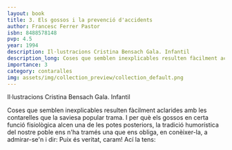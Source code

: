```yaml
---
layout: book
title: 3. Els gossos i la prevenció d'accidents
author: Francesc Ferrer Pastor
isbn: 8488578148
pvp: 4.5
year: 1994
description: Il·lustracions Cristina Bensach Gala. Infantil
description_long: Coses que semblen inexplicables resulten fàcilment aclarides amb les contarelles que la saviesa popular trama. I per què els gossos en certa funció fisiològica alcen una de les potes posteriors, la tradició humorística del nostre poble ens n'ha tramés una que ens obliga, en conèixer-la, a admirar-se'n i dir "Puix és veritat, caram!". Ací la tens
importance: 3
category: contaralles
img: assets/img/collection_preview/collection_default.png
---
```


Il·lustracions Cristina Bensach Gala. Infantil

Coses que semblen inexplicables resulten fàcilment aclarides amb les contarelles que la saviesa popular trama. I per què els gossos en certa funció fisiològica alcen una de les potes posteriors, la tradició humorística del nostre poble ens n'ha tramés una que ens obliga, en conèixer-la, a admirar-se'n i dir: Puix és veritat, caram! Ací la tens:
